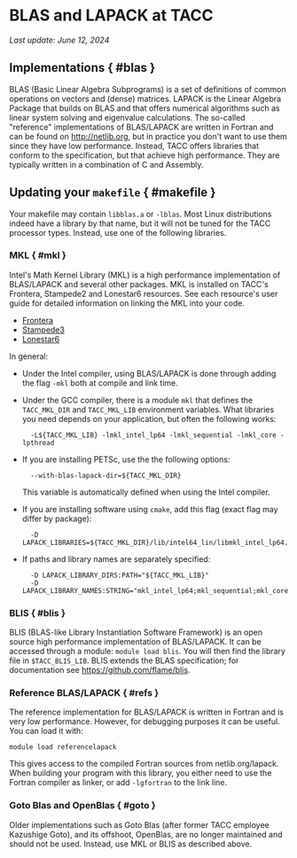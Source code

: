 # BLAS and LAPACK at TACC
*Last update: June 12, 2024*


## Implementations { #blas }

BLAS (Basic Linear Algebra Subprograms) is a set of definitions of common operations on vectors and (dense) matrices. LAPACK is the Linear Algebra Package that builds on BLAS and that offers numerical algorithms such as linear system solving and eigenvalue calculations. The so-called "reference" implementations of BLAS/LAPACK are written in Fortran and can be found on <http://netlib.org>, but in practice you don't want to use them since they have low performance. Instead, TACC offers libraries that conform to the specification, but that achieve high performance. They are typically written in a combination of C and Assembly.

## Updating your `makefile` { #makefile }

Your makefile may contain `libblas.a` or `-lblas`. Most Linux distributions indeed have a library by that name, but it will not be tuned for the TACC processor types. Instead, use one of the following libraries.

### MKL { #mkl }

Intel's Math Kernel Library (MKL) is a high performance implementation of BLAS/LAPACK and several other packages. MKL is installed on TACC's Frontera, Stampede2 and Lonestar6 resources. See each resource's user guide for detailed information on linking the MKL into your code.

* [Frontera](../../hpc/frontera#mkl)
* [Stampede3](../../hpc/stampede3#mkl)
* [Lonestar6](../../hpc/lonestar6#mkl)

In general:

* Under the Intel compiler, using BLAS/LAPACK is done through adding the flag `-mkl` both at compile and link time.

* Under the GCC compiler, there is a module `mkl` that defines the `TACC_MKL_DIR` and `TACC_MKL_LIB` environment variables. What libraries you need depends on your application, but often the following works:

		-L${TACC_MKL_LIB} -lmkl_intel_lp64 -lmkl_sequential -lmkl_core -lpthread

* If you are installing PETSc, use the the following options: 

		--with-blas-lapack-dir=${TACC_MKL_DIR}

	This variable is automatically defined when using the Intel compiler. 

* If you are installing software using `cmake`, add this flag (exact flag may differ by package):

		-D LAPACK_LIBRARIES=${TACC_MKL_DIR}/lib/intel64_lin/libmkl_intel_lp64.so;${TACC_MKL_DIR}/lib/intel64_lin/libmkl_core.so

* If paths and library names are separately specified:

		-D LAPACK_LIBRARY_DIRS:PATH="${TACC_MKL_LIB}"
		-D LAPACK_LIBRARY_NAMES:STRING="mkl_intel_lp64;mkl_sequential;mkl_core;pthread"


### BLIS { #blis }

BLIS (BLAS-like Library Instantiation Software Framework) is an open source high performance implementation of BLAS/LAPACK. It can be accessed through a module: `module load blis`. You will then find the library file in `$TACC_BLIS_LIB`. BLIS extends the BLAS specification; for documentation see <https://github.com/flame/blis>.

### Reference BLAS/LAPACK { #refs }

The reference implementation for BLAS/LAPACK is written in Fortran and is very low performance. However, for debugging purposes it can be useful. You can load it with:

	module load referencelapack

This gives access to the compiled Fortran sources from netlib.org/lapack. When building your program with this library, you either need to use the Fortran compiler as linker, or add `-lgfortran` to the link line.


### Goto Blas and OpenBlas { #goto }

Older implementations such as Goto Blas (after former TACC employee Kazushige Goto), and its offshoot, OpenBlas, are no longer maintained and should not be used. Instead, use MKL or BLIS as described above.



